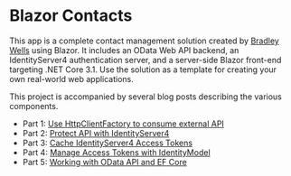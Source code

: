 # Blazor Contacts
This app is a complete contact management solution created by [Bradley Wells](https://wellsb.com/csharp/) using Blazor. It includes an OData Web API backend, an IdentityServer4 authentication server, and a server-side Blazor front-end targeting .NET Core 3.1. Use the solution as a template for creating your own real-world web applications.

This project is accompanied by several blog posts describing the various components.
* Part 1: [Use HttpClientFactory to consume external API](https://wellsb.com/csharp/aspnet/blazor-httpclientfactory-and-web-api/)
* Part 2: [Protect API with IdentityServer4](https://wellsb.com/csharp/aspnet/blazor-consume-identityserver4-protected-api/)
* Part 3: [Cache IdentityServer4 Access Tokens](https://wellsb.com/csharp/aspnet/cache-identityserver4-access-token-blazor/)
* Part 4: [Manage Access Tokens with IdentityModel](https://wellsb.com/csharp/aspnet/blazor-easy-access-token-management/)
* Part 5: [Working with OData API and EF Core](https://wellsb.com/csharp/aspnet/odata-api-ef-core-blazor/)
